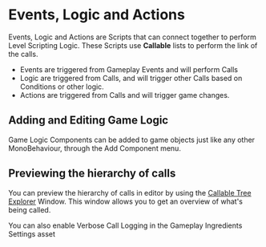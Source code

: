 # Events, Logic and Actions

Events, Logic and Actions are Scripts that can connect together to perform Level Scripting Logic. These Scripts use **Callable** lists to perform the link of the calls.

* Events are triggered from Gameplay Events and will perform Calls
* Logic are triggered from Calls, and will trigger other Calls based on Conditions or other logic.
* Actions are triggered from Calls and will trigger game changes.

## Adding and Editing Game Logic

Game Logic Components can be added to game objects just like any other MonoBehaviour, through the Add Component menu. 



## Previewing the hierarchy of calls

You can preview the hierarchy of calls in editor by using the [Callable Tree Explorer](callable-tree-explorer.md) Window. This window allows you to get an overview of what's being called.

You can also enable Verbose Call Logging in the Gameplay Ingredients Settings asset

